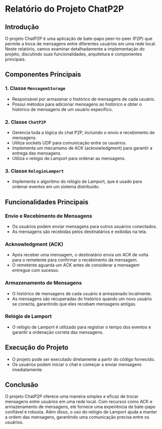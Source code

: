 # Relatório do Projeto ChatP2P

## Introdução
O projeto ChatP2P é uma aplicação de bate-papo peer-to-peer (P2P) que permite a troca de mensagens entre diferentes usuários em uma rede local. Neste relatório, vamos examinar detalhadamente a implementação do projeto, discutindo suas funcionalidades, arquitetura e componentes principais.

## Componentes Principais

### 1. Classe `MensagemStorage`
- Responsável por armazenar o histórico de mensagens de cada usuário.
- Possui métodos para adicionar mensagens ao histórico e obter o histórico de mensagens de um usuário específico.

### 2. Classe `ChatP2P`
- Gerencia toda a lógica do chat P2P, incluindo o envio e recebimento de mensagens.
- Utiliza sockets UDP para comunicação entre os usuários.
- Implementa um mecanismo de ACK (acknowledgment) para garantir a entrega das mensagens.
- Utiliza o relógio de Lamport para ordenar as mensagens.

### 3. Classe `RelogioLamport`
- Implementa o algoritmo do relógio de Lamport, que é usado para ordenar eventos em um sistema distribuído.

## Funcionalidades Principais

### Envio e Recebimento de Mensagens
- Os usuários podem enviar mensagens para outros usuários conectados.
- As mensagens são recebidas pelos destinatários e exibidas na tela.

### Acknowledgment (ACK)
- Após receber uma mensagem, o destinatário envia um ACK de volta para o remetente para confirmar o recebimento da mensagem.
- O remetente aguarda um ACK antes de considerar a mensagem entregue com sucesso.

### Armazenamento de Mensagens
- O histórico de mensagens de cada usuário é armazenado localmente.
- As mensagens são recuperadas do histórico quando um novo usuário se conecta, garantindo que eles recebam mensagens antigas.

### Relógio de Lamport
- O relógio de Lamport é utilizado para registrar o tempo dos eventos e garantir a ordenação correta das mensagens.

## Execução do Projeto
- O projeto pode ser executado diretamente a partir do código fornecido.
- Os usuários podem iniciar o chat e começar a enviar mensagens imediatamente.

## Conclusão
O projeto ChatP2P oferece uma maneira simples e eficaz de trocar mensagens entre usuários em uma rede local. Com recursos como ACK e armazenamento de mensagens, ele fornece uma experiência de bate-papo confiável e robusta. Além disso, o uso do relógio de Lamport ajuda a manter a ordem das mensagens, garantindo uma comunicação precisa entre os usuários.
